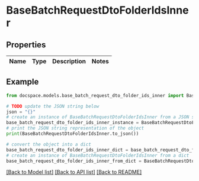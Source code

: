 # BaseBatchRequestDtoFolderIdsInner


## Properties

Name | Type | Description | Notes
------------ | ------------- | ------------- | -------------

## Example

```python
from docspace.models.base_batch_request_dto_folder_ids_inner import BaseBatchRequestDtoFolderIdsInner

# TODO update the JSON string below
json = "{}"
# create an instance of BaseBatchRequestDtoFolderIdsInner from a JSON string
base_batch_request_dto_folder_ids_inner_instance = BaseBatchRequestDtoFolderIdsInner.from_json(json)
# print the JSON string representation of the object
print(BaseBatchRequestDtoFolderIdsInner.to_json())

# convert the object into a dict
base_batch_request_dto_folder_ids_inner_dict = base_batch_request_dto_folder_ids_inner_instance.to_dict()
# create an instance of BaseBatchRequestDtoFolderIdsInner from a dict
base_batch_request_dto_folder_ids_inner_from_dict = BaseBatchRequestDtoFolderIdsInner.from_dict(base_batch_request_dto_folder_ids_inner_dict)
```
[[Back to Model list]](../README.md#documentation-for-models) [[Back to API list]](../README.md#documentation-for-api-endpoints) [[Back to README]](../README.md)


